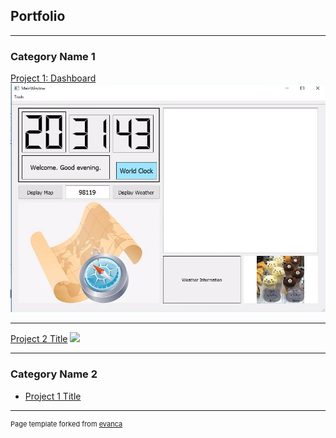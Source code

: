 ## Portfolio

---

### Category Name 1 

[Project 1: Dashboard](/sample_page)
<img src="images/Project 1.png?raw=true"/>

---
[Project 2 Title](/pdf/sample_presentation.pdf)
<img src="images/dummy_thumbnail.jpg?raw=true"/>

---



### Category Name 2

- [Project 1 Title](http://example.com/)





---
<p style="font-size:11px">Page template forked from <a href="https://github.com/evanca/quick-portfolio">evanca</a></p>
<!-- Remove above link if you don't want to attibute -->
